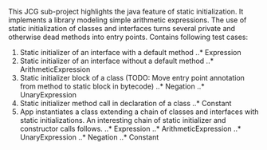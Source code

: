 This JCG sub-project highlights the java feature of static initialization. It implements a library modeling simple arithmetic expressions. The use of static initialization of classes and interfaces turns several private and otherwise dead methods into entry points.
Contains following test cases:

 1. Static initializer of an interface with a default method 
 ..* Expression
 2. Static initializer of an interface without a default method 
 ..* ArithmeticExpression
 3. Static initializer block of a class (TODO: Move entry point annotation from method to static block in bytecode)
 ..* Negation
 ..* UnaryExpression
 4. Static initializer method call in declaration of a class
 ..* Constant
 5. App instantiates a class extending a chain of classes and interfaces with static initializations. An interesting chain of static initializer and constructor calls follows.
 ..* Expression
 ..* ArithmeticExpression
 ..* UnaryExpression
 ..* Negation
 ..* Constant